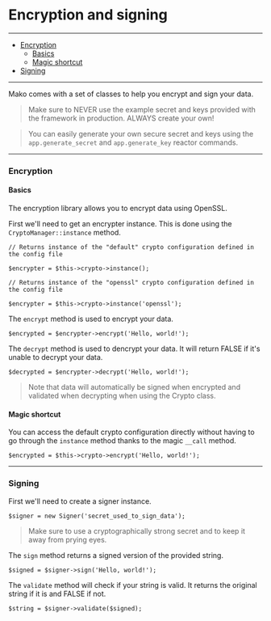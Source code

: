 # Encryption and signing

--------------------------------------------------------

* [Encryption](#encryption)
	- [Basics](#encryption:basics)
	- [Magic shortcut](#encryption:magic_shortcut)
* [Signing](#signing)

--------------------------------------------------------

Mako comes with a set of classes to help you encrypt and sign your data.

> Make sure to NEVER use the example secret and keys provided with the framework in production. ALWAYS create your own!

> You can easily generate your own secure secret and keys using the `app.generate_secret` and `app.generate_key` reactor commands.

--------------------------------------------------------

<a id="encryption"></a>

### Encryption

<a id="encryption:basics"></a>

#### Basics

The encryption library allows you to encrypt data using OpenSSL.

First we'll need to get an encrypter instance. This is done using the ```CryptoManager::instance``` method.

	// Returns instance of the "default" crypto configuration defined in the config file

	$encrypter = $this->crypto->instance();

	// Returns instance of the "openssl" crypto configuration defined in the config file

	$encrypter = $this->crypto->instance('openssl');

The ```encrypt``` method is used to encrypt your data.

	$encrypted = $encrypter->encrypt('Hello, world!');

The ```decrypt``` method is used to dencrypt your data. It will return FALSE if it's unable to decrypt your data.

	$decrypted = $encrypter->decrypt('Hello, world!');

> Note that data will automatically be signed when encrypted and validated when decrypting when using the Crypto class.

<a id="encryption:magic_shortcut"></a>

#### Magic shortcut

You can access the default crypto configuration directly without having to go through the ```instance``` method thanks to the magic ```__call``` method.

	$encrypted = $this->crypto->encrypt('Hello, world!');

--------------------------------------------------------

<a id="signing"></a>

### Signing

First we'll need to create a signer instance.

	$signer = new Signer('secret_used_to_sign_data');

> Make sure to use a cryptographically strong secret and to keep it away from prying eyes.

The ```sign``` method returns a signed version of the provided string.

	$signed = $signer->sign('Hello, world!');

The ```validate``` method will check if your string is valid. It returns the original string if it is and FALSE if not.

	$string = $signer->validate($signed);